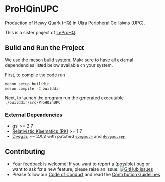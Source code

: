 # ProHQinUPC

Production of Heavy Quark (HQ) in Ultra Peripheral Collisions (UPC).

This is a sister project of [LeProHQ](https://github.com/felixhekhorn/LeProHQ).

## Build and Run the Project

We use the [meson build system](https://mesonbuild.com/). Make sure to have all external dependencies listed below available on your system.

First, to compile the code run

```sh
meson setup builddir
meson compile -C builddir
```

Next, to launch the program run the generated executable: `./builddir/src/ProHQinUPC`

### External Dependencies
- [gsl](https://www.gnu.org/software/gsl/) >= 2.7
- [Relativistic Kinematics (RK)](https://rk.hepforge.org/) >= 1.7
- [Dvegas](https://dvegas.hepforge.org/) >= 2.0.3 with patched [`dvegas.h`](https://github.com/felixhekhorn/LeProHQ/blob/main/Patches/dvegas.h.patch) and [`dvegas.cpp`](https://github.com/felixhekhorn/LeProHQ/blob/main/Patches/dvegas.cpp.patch)

## Contributing
- Your feedback is welcome! If you want to report a (possible) bug or want to ask for a new feature, please raise an issue: <a href="https://github.com/felixhekhorn/ProHQinUPC/issues"><img alt="GitHub issues" src="https://img.shields.io/github/issues/felixhekhorn/ProHQinUPC"/></a>
- Please follow our [Code of Conduct](https://github.com/felixhekhorn/ProHQinUPC/blob/main/.github/CODE_OF_CONDUCT.md) and read the
  [Contribution Guidelines](https://github.com/felixhekhorn/ProHQinUPC/blob/main/.github/CONTRIBUTING.md)
